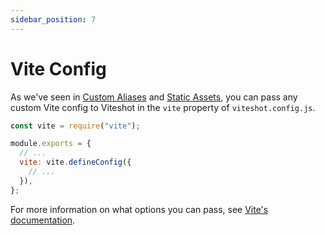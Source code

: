 ```yaml
---
sidebar_position: 7
---
```


# Vite Config

As we've seen in [Custom Aliases](/docs/config/alias) and [Static Assets](/docs/config/static-assets), you can pass any custom Vite config to Viteshot in the `vite` property of `viteshot.config.js`.

```js title="/viteshot.config.js"
const vite = require("vite");

module.exports = {
  // ...
  vite: vite.defineConfig({
    // ...
  }),
};
```

For more information on what options you can pass, see [Vite's documentation](https://vitejs.dev/config).
